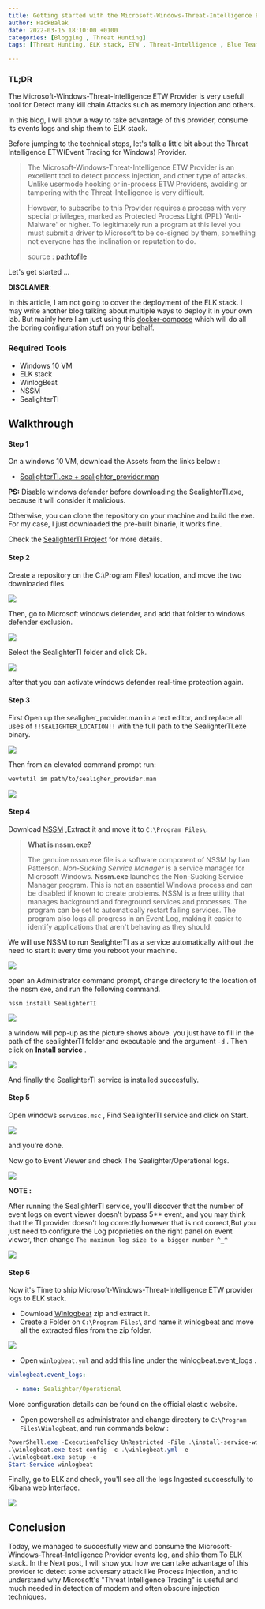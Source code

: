 ```yaml
---
title: Getting started with the Microsoft-Windows-Threat-Intelligence ETW Provider
author: HackBalak
date: 2022-03-15 18:10:00 +0100
categories: [Blogging , Threat Hunting]
tags: [Threat Hunting, ELK stack, ETW , Threat-Intelligence , Blue Teaming, Attack Detection]

---
```



### TL;DR

The Microsoft-Windows-Threat-Intelligence ETW Provider is very usefull tool for Detect many kill chain Attacks such as memory injection and others.

In this blog, I will show a way to take advantage of this provider, consume its events logs and ship them to ELK stack.

Before jumping to the technical steps, let's talk a little bit about the Threat Intelligence ETW(Event Tracing for Windows) Provider.


> The Microsoft-Windows-Threat-Intelligence ETW Provider is an excellent tool to detect process injection, and other type of attacks. Unlike usermode hooking or in-process ETW Providers, avoiding or tampering with the Threat-Intelligence is very difficult.
> 
> However, to subscribe to this Provider requires a process with very special privileges, marked as Protected Process Light (PPL) 'Anti-Malware' or higher. To legitimately run a program at this level you must submit a driver to Microsoft to be co-signed by them, something not everyone has the inclination or reputation to do.
>
> source : [pathtofile](https://github.com/pathtofile/SealighterTI#overview)

Let's get started ...

**DISCLAMER**:


In this article, I am not going to cover the deployment of the ELK stack. I may write another blog talking about multiple ways to deploy it in your own lab. But mainly here I am just using this [docker-compose](https://github.com/deviantony/docker-elk) which will do all the boring configuration stuff on your behalf.


### Required Tools

*  Windows 10 VM
*  ELK stack
*  WinlogBeat
*  NSSM
*  SealighterTI


## Walkthrough


#### Step 1
On a windows 10 VM, download the Assets from the links below :

+ [SealighterTI.exe + sealighter_provider.man](https://github.com/pathtofile/SealighterTI/releases)

**PS:** Disable windows defender before downloading the SealighterTI.exe, because it will consider it malicious.

Otherwise, you can clone the repository on your machine and build the exe. For my case, I just downloaded the pre-built binarie, it works fine.

 Check the [SealighterTI Project](https://github.com/pathtofile/SealighterTI) for more details. 
 
 
#### Step 2

Create a repository on the C:\Program Files\ location, and move the two downloaded files.


<img src="https://github.com/HackBalak/Hackbalak.github.io/blob/main/_posts/Aseets/ETW-TI/1.png?raw=true">

Then, go to Microsoft windows defender, and add that folder to windows defender exclusion.

<img src="https://github.com/HackBalak/Hackbalak.github.io/blob/main/_posts/Aseets/ETW-TI/1-1.png?raw=true">

Select the SealighterTI folder and click Ok.

<img src="https://github.com/HackBalak/Hackbalak.github.io/blob/main/_posts/Aseets/ETW-TI/1-1-1.png?raw=true">

after that you can activate windows defender real-time protection again.


#### Step 3

First Open up the sealigher_provider.man in a text editor, and replace all uses of `!!SEALIGHTER_LOCATION!!` with the full path to the SealighterTI.exe binary.

<img src="https://github.com/HackBalak/Hackbalak.github.io/blob/main/_posts/Aseets/ETW-TI/2.png?raw=true">

 Then from an elevated command prompt run:

```bash
wevtutil im path/to/sealigher_provider.man
```

<img src="https://github.com/HackBalak/Hackbalak.github.io/blob/main/_posts/Aseets/ETW-TI/3.png?raw=true">


#### Step 4

Download [NSSM](https://nssm.cc/ci/nssm-2.24-101-g897c7ad.zip) ,Extract it and move it to `C:\Program Files\`.

> **What is nssm.exe?**
> 
> The genuine nssm.exe file is a software component of NSSM by Iian Patterson.
> *Non-Sucking Service Manager* is a service manager for Microsoft Windows. **Nssm.exe** launches the Non-Sucking Service Manager program. This is not an essential Windows process and can be disabled if known to create problems. NSSM is a free utility that manages background and foreground services and processes. The program can be set to automatically restart failing services. The program also logs all progress in an Event Log, making it easier to identify applications that aren't behaving as they should. 

We will use NSSM to run SealighterTI as a service automatically without the need to start it every time you reboot your machine.

<img src="https://github.com/HackBalak/Hackbalak.github.io/blob/main/_posts/Aseets/ETW-TI/4.png?raw=true">

open an Administrator command prompt, change directory to the location of the nssm exe, and run the following command.

`nssm install SealighterTI`

<img src="https://github.com/HackBalak/Hackbalak.github.io/blob/main/_posts/Aseets/ETW-TI/5.png?raw=true">

a window will pop-up as the picture shows above. you just have to fill in the path of the sealighterTI folder and executable and the argument `-d` . Then click on **Install service** .

<img src="https://github.com/HackBalak/Hackbalak.github.io/blob/main/_posts/Aseets/ETW-TI/5-1.png?raw=true">

And finally the SealighterTI service is installed succesfully.


#### Step 5

Open windows `services.msc` , Find SealighterTI service and click on Start.

<img src="https://github.com/HackBalak/Hackbalak.github.io/blob/main/_posts/Aseets/ETW-TI/6.png?raw=true">

and you're done.

Now go to Event Viewer and check The Sealighter/Operational logs.

<img src="https://github.com/HackBalak/Hackbalak.github.io/blob/main/_posts/Aseets/ETW-TI/7.png?raw=true">

**NOTE :** 

After running the SealighterTI service, you'll discover that the number of event logs on event viewer doesn't bypass 5** event, and you may think that the TI provider doesn't log correctly.however that is not correct,But you just need to configure the Log proprieties on the right panel on event viewer, then change `The maximum log size to a bigger number ^_^`


<img src="https://github.com/HackBalak/Hackbalak.github.io/blob/main/_posts/Aseets/ETW-TI/7-1.png?raw=true">



#### Step 6

Now it's Time to ship Microsoft-Windows-Threat-Intelligence ETW provider logs to ELK stack.

+ Download [Winlogbeat](https://www.elastic.co/fr/downloads/beats/winlogbeat) zip and extract it.
+ Create a Folder on `C:\Program Files\` and name it winlogbeat and move all the extracted files from the zip folder. 

<img src="https://github.com/HackBalak/Hackbalak.github.io/blob/main/_posts/Aseets/ETW-TI/a1.png?raw=true">

+ Open `winlogbeat.yml` and add this line under the winlogbeat.event_logs .

```yaml
winlogbeat.event_logs:

  - name: Sealighter/Operational
```
More configuration details can be found on the official elastic website.

+ Open powershell as administrator and change directory to `C:\Program Files\Winlogbeat`, and run commands below :

```powershell
PowerShell.exe -ExecutionPolicy UnRestricted -File .\install-service-winlogbeat.ps1
.\winlogbeat.exe test config -c .\winlogbeat.yml -e
.\winlogbeat.exe setup -e
Start-Service winlogbeat

```

Finally, go to ELK and check, you'll see all the logs Ingested successfully to Kibana web Interface.

<img src="https://github.com/HackBalak/Hackbalak.github.io/blob/main/_posts/Aseets/ETW-TI/last.png?raw=true">


## Conclusion

Today, we managed to succesfully view and consume the Microsoft-Windows-Threat-Intelligence Provider events log, and ship them To ELK stack. In the Next post, I will show you how we can take advantage of this provider to detect some adversary attack like Process Injection, and to understand why Microsoft's "Threat Intelligence Tracing" is useful and much needed in detection of modern and often obscure injection techniques.

